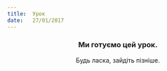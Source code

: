 ```yaml
---
title:  Урок
date:   27/01/2017
---
```


### <center>Ми готуємо цей урок.</center>
<center>Будь ласка, зайдіть пізніше.</center>